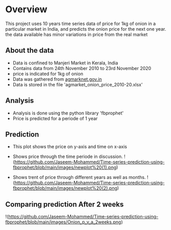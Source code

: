 # Overview

This project uses 10 years time series data of price for 1kg of onion in a particular market in India, and predicts the onion price for the next one year.
the data available has minor variations in price from the real market


## About the data
- Data is confined to Manjeri Market in Kerala, India
- Contains data from 24th November 2010 to 23rd November 2020
- price is indicated for 1kg of onion
- Data was gathered from [agmarknet.gov.in](https://agmarknet.gov.in/)
- Data is stored in the file 'agmarket_onion_price_2010-20.xlsx'

## Analysis
- Analysis is done using the python library 'fbprophet'
- Price is predicted for a periode of 1 year

## Prediction

- This plot shows the price on y-axis and time on x-axis
- Shows price through the time periode in discussion.
!(https://github.com/Jaseem-Mohammed/Time-series-prediction-using-fbprophet/blob/main/images/newplot%20(1).png)

- Shows trent of price through different years as well as months.
!(https://github.com/Jaseem-Mohammed/Time-series-prediction-using-fbprophet/blob/main/images/newplot%20(2).png)

## Comparing prediction After 2 weeks

!(https://github.com/Jaseem-Mohammed/Time-series-prediction-using-fbprophet/blob/main/images/Onion_p_v_a_2weeks.png)
